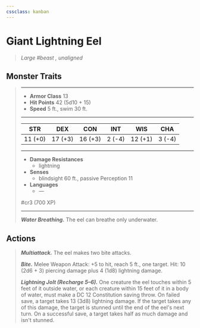 ```yaml
---
cssclass: kanban
---
```


# Giant Lightning Eel
>*Large #beast , unaligned*
## Monster Traits
>___
>- **Armor Class** 13
>- **Hit Points** 42 (5d10 + 15)
>- **Speed** 5 ft., swim 30 ft.
>___
>|STR|DEX|CON|INT|WIS|CHA|
>|:---:|:---:|:---:|:---:|:---:|:---:|
>|11 (+0)|17 (+3)|16 (+3)|2 (-4)|12 (+1)|3 (-4)|
>___
>- **Damage Resistances**
>	 - lightning
>- **Senses**
>	 - blindsight 60 ft., passive Perception 11
>- **Languages**
>	 - —
>
> #cr3 (700 XP)
>___
>***Water Breathing.*** The eel can breathe only underwater.  
>
## Actions
>***Multiattack.*** The eel makes two bite attacks.  
>
>***Bite.*** Melee Weapon Attack: +5 to hit, reach 5 ft., one target. Hit: 10 (2d6 + 3) piercing damage plus 4 (1d8) lightning damage.  
>
>***Lightning Jolt (Recharge 5–6).*** One creature the eel touches within 5 feet of it outside water, or each creature within 15 feet of it in a body of water, must make a DC 12 Constitution saving throw. On failed save, a target takes 13 (3d8) lightning damage. If the target takes any of this damage, the target is stunned until the end of the eel's next turn. On a successful save, a target takes half as much damage and isn't stunned.